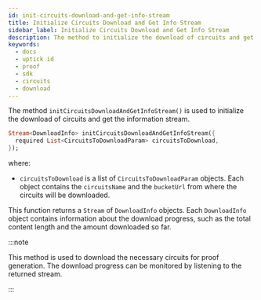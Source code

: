 ```yaml
---
id: init-circuits-download-and-get-info-stream
title: Initialize Circuits Download and Get Info Stream
sidebar_label: Initialize Circuits Download and Get Info Stream
description: The method to initialize the download of circuits and get the information stream.
keywords:
  - docs
  - uptick id
  - proof
  - sdk
  - circuits
  - download
---
```


The method `initCircuitsDownloadAndGetInfoStream()` is used to initialize the download of circuits
and get the information stream.

```dart
Stream<DownloadInfo> initCircuitsDownloadAndGetInfoStream({
  required List<CircuitsToDownloadParam> circuitsToDownload,
});
```

where:

- `circuitsToDownload` is a list of `CircuitsToDownloadParam` objects. Each object contains
  the `circuitsName` and the `bucketUrl` from where the circuits will be downloaded.

This function returns a `Stream` of `DownloadInfo` objects. Each `DownloadInfo` object contains
information about the download progress, such as the total content length and the amount downloaded
so far.

:::note

This method is used to download the necessary circuits for proof generation. The download progress
can be monitored by listening to the returned stream.

:::
